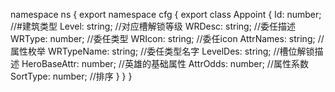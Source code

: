namespace ns {
	export namespace cfg {
		export class Appoint {
			Id: number;		//#建筑类型
			Level: string;		//对应槽解锁等级
			WRDesc: string;		//委任描述
			WRType: number;		//委任类型
			WRIcon: string;		//委任icon
			AttrNames: string;		//属性枚举
			WRTypeName: string;		//委任类型名字
			LevelDes: string;		//槽位解锁描述
			HeroBaseAttr: number;		//英雄的基础属性
			AttrOdds: number;		//属性系数
			SortType: number;		//排序
		}
	}
}
